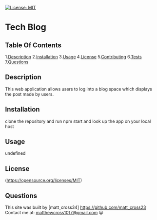 [![License: MIT](https://img.shields.io/badge/License-MIT-yellow.svg)](https://opensource.org/licenses/MIT)
  # **Tech Blog**

  ## Table Of Contents

  1.[Description](#description)
  2.[Installation](#installation)
  3.[Usage](#Usage)
  4.[License](#License)
  5.[Contributing](#Contributing)
  6.[Tests](#Tests)
  7.[Questions](#Questions)
  


  ## Description
  This web application allows users to log into a blog space which displays the post made by users. 

  ## Installation
  clone the repository and run npm start and look up the app on your local host

  ## Usage
  undefined

  ## License
  (https://opensource.org/licenses/MIT)


  ## Questions
  This site was built by [matt_cross34] https://github.com/matt_cross23 
  Contact me at: matthewcross1017@gmail.com
  :grinning: